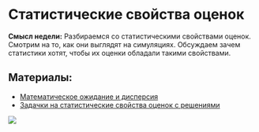 Статистические свойства оценок
=====

__Смысл недели:__ Разбираемся со статистическими свойствами  оценок. Смотрим на то, как они выглядят на симуляциях. Обсуждаем зачем статистики хотят, чтобы их оценки обладали такими свойствами.

## Материалы:

* [Математическое ожидание и дисперсия](https://sobopedia.azurewebsites.net/SubTopics/Details?id=101)
* [Задачки на статистические свойства оценок с решениями](https://sobopedia.azurewebsites.net/SubTopics/Details?id=100)

![](https://raw.githubusercontent.com/FUlyankin/matstat_coursera/main/week01_intro/logo.png)

